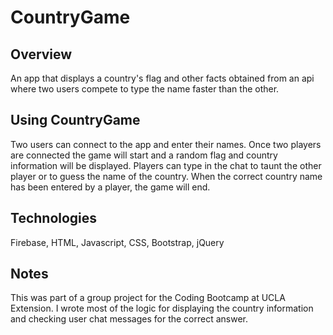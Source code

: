 # CountryGame

## Overview
An app that displays a country's flag and other facts obtained from an api where two users compete to type the name faster than the other.

## Using CountryGame
Two users can connect to the app and enter their names.  Once two players are connected the game will start and a random flag and country information will be displayed.  Players can type in the chat to taunt the other player or to guess the name of the country.  When the correct country name has been entered by a player, the game will end.

## Technologies
Firebase, HTML, Javascript, CSS, Bootstrap, jQuery

## Notes
This was part of a group project for the Coding Bootcamp at UCLA Extension.  I wrote most of the logic for displaying the country information and checking user chat messages for the correct answer.

